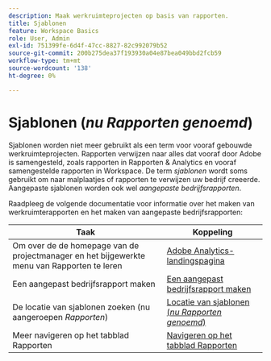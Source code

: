 ```yaml
---
description: Maak werkruimteprojecten op basis van rapporten.
title: Sjablonen
feature: Workspace Basics
role: User, Admin
exl-id: 751399fe-6d4f-47cc-8827-82c992079b52
source-git-commit: 200b275dea37f193930a04e87bea049bbd2fcb59
workflow-type: tm+mt
source-wordcount: '138'
ht-degree: 0%

---
```


# Sjablonen (*nu Rapporten genoemd*)

Sjablonen worden niet meer gebruikt als een term voor vooraf gebouwde werkruimteprojecten. Rapporten verwijzen naar alles dat vooraf door Adobe is samengesteld, zoals rapporten in Rapporten &amp; Analytics en vooraf samengestelde rapporten in Workspace. De term *sjablonen* wordt soms gebruikt om naar malplaatjes of rapporten te verwijzen uw bedrijf creeerde. Aangepaste sjablonen worden ook wel *aangepaste bedrijfsrapporten*.

Raadpleeg de volgende documentatie voor informatie over het maken van werkruimterapporten en het maken van aangepaste bedrijfsrapporten:

| Taak | Koppeling |
|---|---| 
| Om over de de homepage van de projectmanager en het bijgewerkte menu van Rapporten te leren | [Adobe Analytics-landingspagina](/help/analyze/landing.md) |
| Een aangepast bedrijfsrapport maken | [Een aangepast bedrijfsrapport maken](/help/analyze/landing.md#company-report) |
| De locatie van sjablonen zoeken (nu aangeroepen *Rapporten*) | [Locatie van sjablonen (*nu Rapporten genoemd*)](/help/analyze/landing.md#templates) |
| Meer navigeren op het tabblad Rapporten | [Navigeren op het tabblad Rapporten](/help/analyze/landing.md#navigate-reports) |